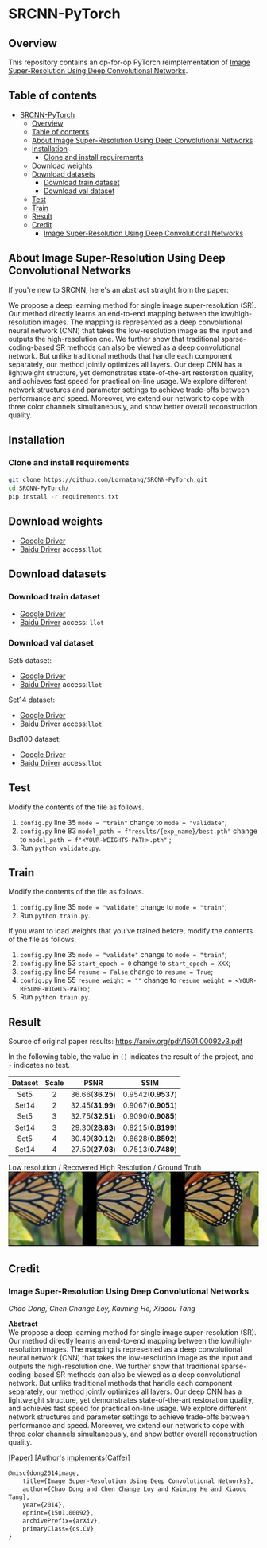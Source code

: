 # SRCNN-PyTorch

## Overview

This repository contains an op-for-op PyTorch reimplementation
of [Image Super-Resolution Using Deep Convolutional Networks](https://arxiv.org/abs/1501.00092v3).

## Table of contents

- [SRCNN-PyTorch](#srcnn-pytorch)
    - [Overview](#overview)
    - [Table of contents](#table-of-contents)
    - [About Image Super-Resolution Using Deep Convolutional Networks](#about-image-super-resolution-using-deep-convolutional-networks)
    - [Installation](#installation)
        - [Clone and install requirements](#clone-and-install-requirements)
    - [Download weights](#download-weights)
    - [Download datasets](#download-datasets)
        - [Download train dataset](#download-train-dataset)
        - [Download val dataset](#download-val-dataset)
    - [Test](#test)
    - [Train](#train)
    - [Result](#result)
    - [Credit](#credit)
        - [Image Super-Resolution Using Deep Convolutional Networks](#image-super-resolution-using-deep-convolutional-networks)

## About Image Super-Resolution Using Deep Convolutional Networks

If you're new to SRCNN, here's an abstract straight from the paper:

We propose a deep learning method for single image super-resolution (SR). Our method directly learns an end-to-end
mapping between the low/high-resolution images. The mapping is represented as a deep convolutional neural network (CNN)
that takes the low-resolution image as the input and outputs the high-resolution one. We further show that traditional
sparse-coding-based SR methods can also be viewed as a deep convolutional network. But unlike traditional methods that
handle each component separately, our method jointly optimizes all layers. Our deep CNN has a lightweight structure, yet
demonstrates state-of-the-art restoration quality, and achieves fast speed for practical on-line usage. We explore
different network structures and parameter settings to achieve trade-offs between performance and speed. Moreover, we
extend our network to cope with three color channels simultaneously, and show better overall reconstruction quality.

## Installation

### Clone and install requirements

```bash
git clone https://github.com/Lornatang/SRCNN-PyTorch.git
cd SRCNN-PyTorch/
pip install -r requirements.txt
```

## Download weights

- [Google Driver](https://drive.google.com/drive/folders/1zPGktAZtph5aMR_gJdV5Q6S5gJEDvY8r?usp=sharing)
- [Baidu Driver](https://pan.baidu.com/s/1n04tkTauMGLUp4asO1cY3w) access:`llot`

## Download datasets

### Download train dataset

- [Google Driver](https://drive.google.com/drive/folders/1PYizfnKq-UtRCDoSy79PGA4FC5HqAqch?usp=sharing)
- [Baidu Driver](https://pan.baidu.com/s/1Oa1oas0GOT78DX1IAX7svg) access: `llot`

### Download val dataset

Set5 dataset:

- [Google Driver](https://drive.google.com/file/d/1GJZztdiJ6oBmJe9Ntyyos_psMzM8KY4P/view?usp=sharing)
- [Baidu Driver](https://pan.baidu.com/s/1_B97Ga6thSi5h43Wuqyw0Q) access:`llot`

Set14 dataset:

- [Google Driver](https://drive.google.com/file/d/14bxrGB3Nej8vBqxLoqerGX2dhChQKJoa/view?usp=sharing)
- [Baidu Driver](https://pan.baidu.com/s/1wy_kf4Kkj2nSkgRUkaLzVA) access:`llot`

Bsd100 dataset:

- [Google Driver](https://drive.google.com/file/d/1RTlPATPBCfUufJspgTik5KUEzAuVcyFF/view?usp=sharing)
- [Baidu Driver](https://pan.baidu.com/s/1Ig8t3_G4Nzhl8MvPAvdzFA) access:`llot`

## Test

Modify the contents of the file as follows.

1. `config.py` line 35 `mode = "train"` change to `mode = "validate"`;
2. `config.py` line 83 `model_path = f"results/{exp_name}/best.pth"` change to `model_path = f"<YOUR-WEIGHTS-PATH>.pth"`
   ;
3. Run `python validate.py`.

## Train

Modify the contents of the file as follows.

1. `config.py` line 35 `mode = "validate"` change to `mode = "train"`;
2. Run `python train.py`.

If you want to load weights that you've trained before, modify the contents of the file as follows.

1. `config.py` line 35 `mode = "validate"` change to `mode = "train"`;
2. `config.py` line 53 `start_epoch = 0` change to `start_epoch = XXX`;
3. `config.py` line 54 `resume = False` change to `resume = True`;
4. `config.py` line 55 `resume_weight = ""` change to `resume_weight = <YOUR-RESUME-WIGHTS-PATH>`;
5. Run `python train.py`.

## Result

Source of original paper results: https://arxiv.org/pdf/1501.00092v3.pdf

In the following table, the value in `()` indicates the result of the project, and `-` indicates no test.

| Dataset | Scale |       PSNR       |        SSIM        |
| :-----: | :---: | :--------------: | :----------------: |
|  Set5   |   2   | 36.66(**36.25**) | 0.9542(**0.9537**) |
|  Set14  |   2   | 32.45(**31.99**) | 0.9067(**0.9051**) |
|  Set5   |   3   | 32.75(**32.51**) | 0.9090(**0.9085**) |
|  Set14  |   3   | 29.30(**28.83**) | 0.8215(**0.8199**) |
|  Set5   |   4   | 30.49(**30.12**) | 0.8628(**0.8592**) |
|  Set14  |   4   | 27.50(**27.03**) | 0.7513(**0.7489**) |

Low resolution / Recovered High Resolution / Ground Truth
<span align="center"><img src="assets/result.png"/></span>

## Credit

### Image Super-Resolution Using Deep Convolutional Networks

_Chao Dong, Chen Change Loy, Kaiming He, Xiaoou Tang_ <br>

**Abstract** <br>
We propose a deep learning method for single image super-resolution (SR). Our method directly learns an end-to-end
mapping between the low/high-resolution images. The mapping is represented as a deep convolutional neural network (CNN)
that takes the low-resolution image as the input and outputs the high-resolution one. We further show that traditional
sparse-coding-based SR methods can also be viewed as a deep convolutional network. But unlike traditional methods that
handle each component separately, our method jointly optimizes all layers. Our deep CNN has a lightweight structure, yet
demonstrates state-of-the-art restoration quality, and achieves fast speed for practical on-line usage. We explore
different network structures and parameter settings to achieve trade-offs between performance and speed. Moreover, we
extend our network to cope with three color channels simultaneously, and show better overall reconstruction quality.

[[Paper]](https://arxiv.org/pdf/1501.00092) [[Author's implements(Caffe)]](http://mmlab.ie.cuhk.edu.hk/projects/SRCNN/SRCNN_train.zip)

```
@misc{dong2014image,
    title={Image Super-Resolution Using Deep Convolutional Networks},
    author={Chao Dong and Chen Change Loy and Kaiming He and Xiaoou Tang},
    year={2014},
    eprint={1501.00092},
    archivePrefix={arXiv},
    primaryClass={cs.CV}
}
```
